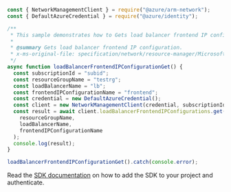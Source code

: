 ```javascript
const { NetworkManagementClient } = require("@azure/arm-network");
const { DefaultAzureCredential } = require("@azure/identity");

/**
 * This sample demonstrates how to Gets load balancer frontend IP configuration.
 *
 * @summary Gets load balancer frontend IP configuration.
 * x-ms-original-file: specification/network/resource-manager/Microsoft.Network/stable/2021-08-01/examples/LoadBalancerFrontendIPConfigurationGet.json
 */
async function loadBalancerFrontendIPConfigurationGet() {
  const subscriptionId = "subid";
  const resourceGroupName = "testrg";
  const loadBalancerName = "lb";
  const frontendIPConfigurationName = "frontend";
  const credential = new DefaultAzureCredential();
  const client = new NetworkManagementClient(credential, subscriptionId);
  const result = await client.loadBalancerFrontendIPConfigurations.get(
    resourceGroupName,
    loadBalancerName,
    frontendIPConfigurationName
  );
  console.log(result);
}

loadBalancerFrontendIPConfigurationGet().catch(console.error);
```

Read the [SDK documentation](https://github.com/Azure/azure-sdk-for-js/blob/%40azure%2Farm-network_28.0.0/sdk/network/arm-network/README.md) on how to add the SDK to your project and authenticate.
